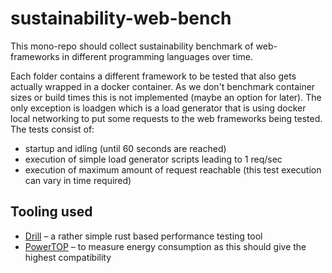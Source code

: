 # sustainability-web-bench
This  mono-repo should collect sustainability benchmark of web-frameworks in different programming languages over time.

Each folder contains a different framework to be tested that also gets actually wrapped in a docker container. As we don't benchmark container sizes or build times this is not implemented (maybe an option for later). The only exception is loadgen which is a load generator that is using docker local networking to put some requests to the web frameworks being tested. The tests consist of:

- startup and idling (until 60 seconds are reached)
- execution of simple load generator scripts leading to 1 req/sec
- execution of maximum amount of request reachable (this test execution can vary in time required)

## Tooling used

- [Drill](https://github.com/fcsonline/drill) – a rather simple rust based performance testing tool
- [PowerTOP](https://github.com/fenrus75/powertop) – to measure energy consumption as this should give the highest compatibility


